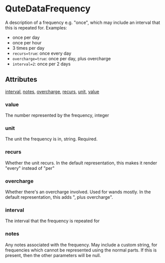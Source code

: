 # QuteDataFrequency

A description of a frequency e.g. "once", which may include an interval that this is repeated for. Examples:

- once per day
- once per hour
- 3 times per day
- `recurs=true`: once every day
- `overcharge=true`: once per day, plus overcharge
- `interval=2`: once per 2 days

## Attributes

[interval](#interval), [notes](#notes), [overcharge](#overcharge), [recurs](#recurs), [unit](#unit), [value](#value)


### value

The number represented by the frequency, integer

### unit

The unit the frequency is in, string. Required.

### recurs

Whether the unit recurs. In the default representation, this makes it render "every" instead of "per"

### overcharge

Whether there's an overcharge involved. Used for wands mostly. In the default representation, this adds ", plus overcharge".

### interval

The interval that the frequency is repeated for

### notes

Any notes associated with the frequency. May include a custom string, for frequencies which cannot be represented using the normal parts. If this is present, then the other parameters will be null.
